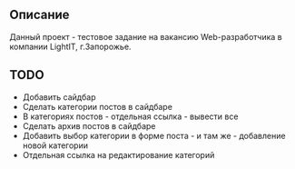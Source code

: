 ## Описание

Данный проект - тестовое задание на вакансию Web-разработчика в компании LightIT, г.Запорожье.

## TODO

+ Добавить сайдбар
+ Сделать категории постов в сайдбаре
+ В категориях постов - отдельная ссылка - вывести все
+ Сделать архив постов в сайдбаре
+ Добавить выбор категории в форме поста - и там же - добавление новой категории
+ Отдельная ссылка на редактирование категорий